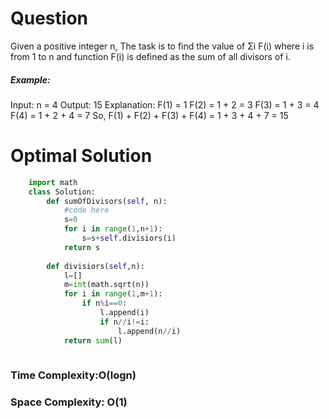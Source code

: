 # Question
Given a positive integer n, The task is to find the value of Σi F(i) where i is from 1 to n and function F(i) is defined as the sum of all divisors of i.
##### Example:
Input: n = 4
Output: 15
Explanation:
F(1) = 1
F(2) = 1 + 2 = 3
F(3) = 1 + 3 = 4
F(4) = 1 + 2 + 4 = 7
So, F(1) + F(2) + F(3) + F(4)
    = 1 + 3 + 4 + 7 = 15
# Optimal Solution
``` python
    import math
    class Solution:
        def sumOfDivisors(self, n):
            #code here
            s=0
            for i in range(1,n+1):
                s=s+self.divisiors(i)
            return s
            
        def divisiors(self,n):
            l=[]
            m=int(math.sqrt(n))
            for i in range(1,m+1):
                if n%i==0:
                    l.append(i)
                    if n//i!=i:
                        l.append(n//i)
            return sum(l)
        
```
### Time Complexity:O(logn)
### Space Complexity: O(1)
